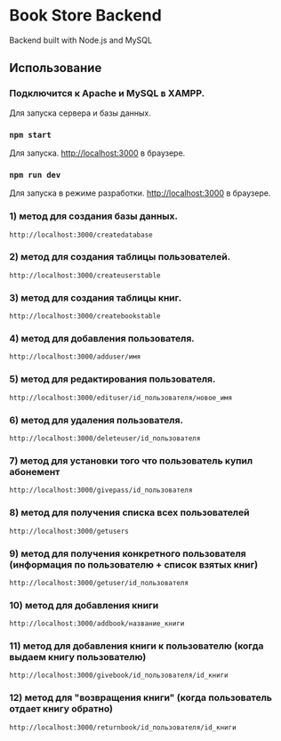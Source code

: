 # Book Store Backend
 Backend built with Node.js and MySQL

## Использование

### Подключится к Apache и MySQL в XAMPP.
Для запуска сервера и базы данных.

### `npm start`
Для запуска.
[http://localhost:3000](http://localhost:3000) в браузере.

### `npm run dev`
Для запуска в режиме разработки.
[http://localhost:3000](http://localhost:3000) в браузере.

### 1) метод для создания базы данных.
`http://localhost:3000/createdatabase`

### 2) метод для создания таблицы пользователей.
`http://localhost:3000/createuserstable`

### 3) метод для создания таблицы книг.
`http://localhost:3000/createbookstable`

### 4) метод для добавления пользователя.
`http://localhost:3000/adduser/имя`

### 5) метод для редактирования пользователя.
`http://localhost:3000/edituser/id_пользователя/новое_имя`

### 6) метод для удаления пользователя.
`http://localhost:3000/deleteuser/id_пользователя`

### 7) метод для установки того что пользователь купил абонемент
`http://localhost:3000/givepass/id_пользователя`

### 8) метод для получения списка всех пользователей
`http://localhost:3000/getusers`

### 9) метод для получения конкретного пользователя (информация по пользователю + список взятых книг)
`http://localhost:3000/getuser/id_пользователя`

### 10) метод для добавления книги
`http://localhost:3000/addbook/название_книги`

### 11) метод для добавления книги к пользователю (когда выдаем книгу пользователю)
`http://localhost:3000/givebook/id_пользователя/id_книги`

### 12) метод для "возвращения книги" (когда пользователь отдает книгу обратно)
`http://localhost:3000/returnbook/id_пользователя/id_книги`

